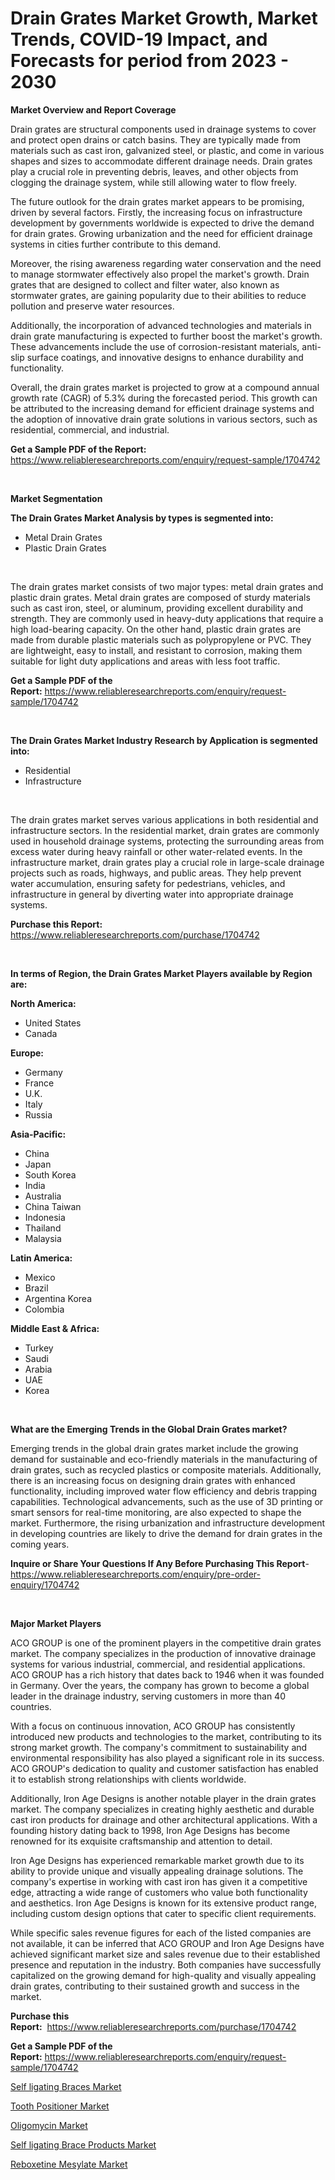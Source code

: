 <p><h1>Drain Grates Market Growth, Market Trends, COVID-19 Impact, and Forecasts for period from 2023 - 2030</h1></p><p><strong>Market Overview and Report Coverage</strong></p>
<p><p>Drain grates are structural components used in drainage systems to cover and protect open drains or catch basins. They are typically made from materials such as cast iron, galvanized steel, or plastic, and come in various shapes and sizes to accommodate different drainage needs. Drain grates play a crucial role in preventing debris, leaves, and other objects from clogging the drainage system, while still allowing water to flow freely.</p><p>The future outlook for the drain grates market appears to be promising, driven by several factors. Firstly, the increasing focus on infrastructure development by governments worldwide is expected to drive the demand for drain grates. Growing urbanization and the need for efficient drainage systems in cities further contribute to this demand.</p><p>Moreover, the rising awareness regarding water conservation and the need to manage stormwater effectively also propel the market's growth. Drain grates that are designed to collect and filter water, also known as stormwater grates, are gaining popularity due to their abilities to reduce pollution and preserve water resources.</p><p>Additionally, the incorporation of advanced technologies and materials in drain grate manufacturing is expected to further boost the market's growth. These advancements include the use of corrosion-resistant materials, anti-slip surface coatings, and innovative designs to enhance durability and functionality.</p><p>Overall, the drain grates market is projected to grow at a compound annual growth rate (CAGR) of 5.3% during the forecasted period. This growth can be attributed to the increasing demand for efficient drainage systems and the adoption of innovative drain grate solutions in various sectors, such as residential, commercial, and industrial.</p></p>
<p><strong>Get a Sample PDF of the Report:</strong> <a href="https://www.reliableresearchreports.com/enquiry/request-sample/1704742">https://www.reliableresearchreports.com/enquiry/request-sample/1704742</a></p>
<p>&nbsp;</p>
<p><strong>Market Segmentation</strong></p>
<p><strong>The Drain Grates Market Analysis by types is segmented into:</strong></p>
<p><ul><li>Metal Drain Grates</li><li>Plastic Drain Grates</li></ul></p>
<p>&nbsp;</p>
<p><p>The drain grates market consists of two major types: metal drain grates and plastic drain grates. Metal drain grates are composed of sturdy materials such as cast iron, steel, or aluminum, providing excellent durability and strength. They are commonly used in heavy-duty applications that require a high load-bearing capacity. On the other hand, plastic drain grates are made from durable plastic materials such as polypropylene or PVC. They are lightweight, easy to install, and resistant to corrosion, making them suitable for light duty applications and areas with less foot traffic.</p></p>
<p><strong>Get a Sample PDF of the Report:</strong>&nbsp;<a href="https://www.reliableresearchreports.com/enquiry/request-sample/1704742">https://www.reliableresearchreports.com/enquiry/request-sample/1704742</a></p>
<p>&nbsp;</p>
<p><strong>The Drain Grates Market Industry Research by Application is segmented into:</strong></p>
<p><ul><li>Residential</li><li>Infrastructure</li></ul></p>
<p>&nbsp;</p>
<p><p>The drain grates market serves various applications in both residential and infrastructure sectors. In the residential market, drain grates are commonly used in household drainage systems, protecting the surrounding areas from excess water during heavy rainfall or other water-related events. In the infrastructure market, drain grates play a crucial role in large-scale drainage projects such as roads, highways, and public areas. They help prevent water accumulation, ensuring safety for pedestrians, vehicles, and infrastructure in general by diverting water into appropriate drainage systems.</p></p>
<p><strong>Purchase this Report:</strong>&nbsp; <a href="https://www.reliableresearchreports.com/purchase/1704742">https://www.reliableresearchreports.com/purchase/1704742</a></p>
<p>&nbsp;</p>
<p><strong>In terms of Region, the Drain Grates Market Players available by Region are:</strong></p>
<p>
    <p> <strong> North America: </strong>
        <ul>
            <li>United States</li>
            <li>Canada</li>
        </ul>
        </p> 
    <p> <strong> Europe: </strong>
        <ul>
            <li>Germany</li>
            <li>France</li>
            <li>U.K.</li>
            <li>Italy</li>
            <li>Russia</li>
        </ul>
        </p> 
    <p> <strong> Asia-Pacific: </strong>
        <ul>
            <li>China</li>
            <li>Japan</li>
            <li>South Korea</li>
            <li>India</li>
            <li>Australia</li>
            <li>China Taiwan</li>
            <li>Indonesia</li>
            <li>Thailand</li>
            <li>Malaysia</li>
        </ul>
        </p> 
    <p> <strong> Latin America: </strong>
        <ul>
            <li>Mexico</li>
            <li>Brazil</li>
            <li>Argentina Korea</li>
            <li>Colombia</li>
        </ul>
        </p> 
    <p> <strong> Middle East & Africa: </strong>
        <ul>
            <li>Turkey</li>
            <li>Saudi</li>
            <li>Arabia</li>
            <li>UAE</li>
            <li>Korea</li>
        </ul>
    </p>
    </p>
<p>&nbsp;</p>
<p><strong>What are the Emerging Trends in the Global Drain Grates market?</strong></p>
<p><p>Emerging trends in the global drain grates market include the growing demand for sustainable and eco-friendly materials in the manufacturing of drain grates, such as recycled plastics or composite materials. Additionally, there is an increasing focus on designing drain grates with enhanced functionality, including improved water flow efficiency and debris trapping capabilities. Technological advancements, such as the use of 3D printing or smart sensors for real-time monitoring, are also expected to shape the market. Furthermore, the rising urbanization and infrastructure development in developing countries are likely to drive the demand for drain grates in the coming years.</p></p>
<p><strong>Inquire or Share Your Questions If Any Before Purchasing This Report</strong>- <a href="https://www.reliableresearchreports.com/enquiry/pre-order-enquiry/1704742">https://www.reliableresearchreports.com/enquiry/pre-order-enquiry/1704742</a></p>
<p>&nbsp;</p>
<p><strong>Major Market Players</strong></p>
<p><p>ACO GROUP is one of the prominent players in the competitive drain grates market. The company specializes in the production of innovative drainage systems for various industrial, commercial, and residential applications. ACO GROUP has a rich history that dates back to 1946 when it was founded in Germany. Over the years, the company has grown to become a global leader in the drainage industry, serving customers in more than 40 countries.</p><p>With a focus on continuous innovation, ACO GROUP has consistently introduced new products and technologies to the market, contributing to its strong market growth. The company's commitment to sustainability and environmental responsibility has also played a significant role in its success. ACO GROUP's dedication to quality and customer satisfaction has enabled it to establish strong relationships with clients worldwide.</p><p>Additionally, Iron Age Designs is another notable player in the drain grates market. The company specializes in creating highly aesthetic and durable cast iron products for drainage and other architectural applications. With a founding history dating back to 1998, Iron Age Designs has become renowned for its exquisite craftsmanship and attention to detail.</p><p>Iron Age Designs has experienced remarkable market growth due to its ability to provide unique and visually appealing drainage solutions. The company's expertise in working with cast iron has given it a competitive edge, attracting a wide range of customers who value both functionality and aesthetics. Iron Age Designs is known for its extensive product range, including custom design options that cater to specific client requirements.</p><p>While specific sales revenue figures for each of the listed companies are not available, it can be inferred that ACO GROUP and Iron Age Designs have achieved significant market size and sales revenue due to their established presence and reputation in the industry. Both companies have successfully capitalized on the growing demand for high-quality and visually appealing drain grates, contributing to their sustained growth and success in the market.</p></p>
<p><strong>Purchase this Report:</strong>&nbsp;&nbsp;<a href="https://www.reliableresearchreports.com/purchase/1704742">https://www.reliableresearchreports.com/purchase/1704742</a></p>
<p></p>
<p><strong>Get a Sample PDF of the Report:</strong>&nbsp;<a href="https://www.reliableresearchreports.com/enquiry/request-sample/1704742">https://www.reliableresearchreports.com/enquiry/request-sample/1704742</a></p>
<p><p><a href="https://www.linkedin.com/pulse/self-ligating-braces-market-share-amp-new-trends-analysis-report-xxnxe/">Self ligating Braces Market</a></p><p><a href="https://www.linkedin.com/pulse/tooth-positioner-market-research-report-provides-thorough-vyv2e/">Tooth Positioner Market</a></p><p><a href="https://medium.com/@trystanward/oligomycin-market-outlook-industry-overview-and-forecast-2023-to-2030-c62c66dd0b0d">Oligomycin Market</a></p><p><a href="https://www.linkedin.com/pulse/self-ligating-brace-products-market-share-amp-new-trends-aheke/">Self ligating Brace Products Market</a></p><p><a href="https://medium.com/@larrycrooks1923/reboxetine-mesylate-market-size-cagr-trends-2024-2030-d374ba0d0bf6">Reboxetine Mesylate Market</a></p></p>